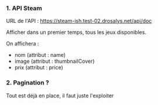 
### 1. API Steam

URL de l'API : https://steam-ish.test-02.drosalys.net/api/doc

Afficher dans un premier temps, tous les jeux disponibles.

On affichera :
- nom (attribut : name)
- image (attribut : thumbnailCover)
- prix (attribut : price)


### 2. Pagination ?

Tout est déjà en place, il faut juste l'exploiter
